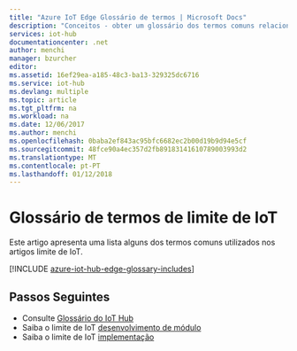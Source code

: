 ```yaml
---
title: "Azure IoT Edge Glossário de termos | Microsoft Docs"
description: "Conceitos - obter um glossário dos termos comuns relacionadas com o Azure IoT Edge."
services: iot-hub
documentationcenter: .net
author: menchi
manager: bzurcher
editor: 
ms.assetid: 16ef29ea-a185-48c3-ba13-329325dc6716
ms.service: iot-hub
ms.devlang: multiple
ms.topic: article
ms.tgt_pltfrm: na
ms.workload: na
ms.date: 12/06/2017
ms.author: menchi
ms.openlocfilehash: 0baba2ef843ac95bfc6682ec2b00d19b9d94e5cf
ms.sourcegitcommit: 48fce90a4ec357d2fb89183141610789003993d2
ms.translationtype: MT
ms.contentlocale: pt-PT
ms.lasthandoff: 01/12/2018
---
```

# <a name="glossary-of-iot-edge-terms"></a>Glossário de termos de limite de IoT
Este artigo apresenta uma lista alguns dos termos comuns utilizados nos artigos limite de IoT.

[!INCLUDE [azure-iot-hub-edge-glossary-includes](../../includes/azure-iot-hub-edge-glossary-includes.md)]

## <a name="next-steps"></a>Passos Seguintes

* Consulte [Glossário do IoT Hub](#iot-hub-devguide-glossary.md)
* Saiba o limite de IoT [desenvolvimento de módulo](https://docs.microsoft.com/azure/iot-edge/iot-edge-modules)
* Saiba o limite de IoT [implementação](https://docs.microsoft.com/azure/iot-edge/module-deployment-monitoring)
